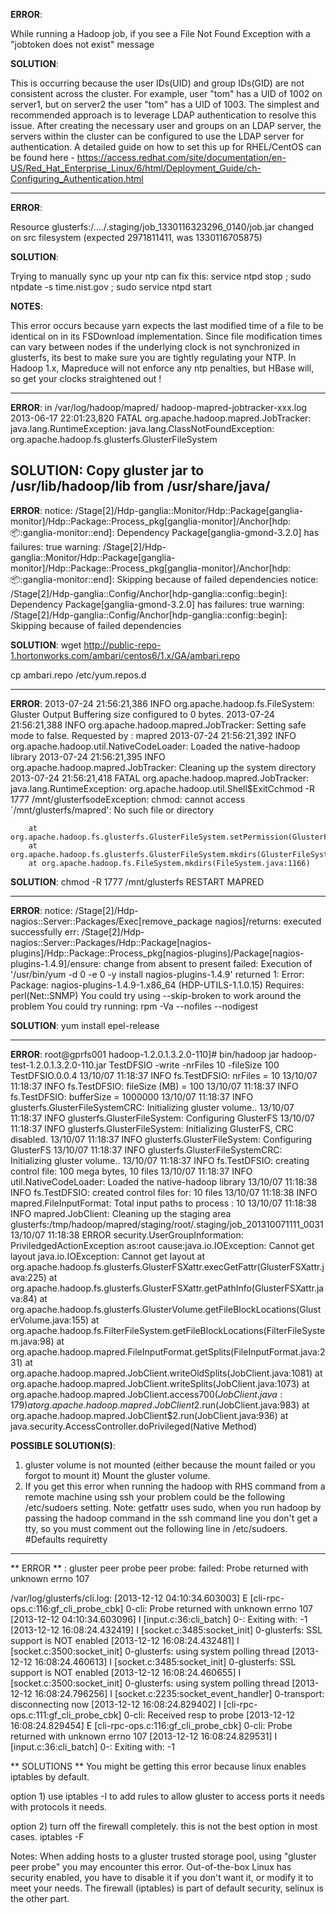 **ERROR**:

While running a Hadoop job, if you see a File Not Found Exception with a "jobtoken does not exist" message

**SOLUTION**: 

This is occurring because the user IDs(UID) and group IDs(GID) are not consistent across the cluster. For example, user "tom" has a UID of 1002 on server1, but on server2 the user "tom" has a UID of 1003. The simplest and recommended approach is to leverage LDAP authentication to resolve this issue. After creating the necessary user and groups on an LDAP server, the servers within the cluster can be configured to use the LDAP server for authentication. A detailed guide on how to set this up for RHEL/CentOS can be found here - https://access.redhat.com/site/documentation/en-US/Red_Hat_Enterprise_Linux/6/html/Deployment_Guide/ch-Configuring_Authentication.html

------------------------------------------------------------
**ERROR**:

Resource glusterfs:/..../.staging/job_1330116323296_0140/job.jar changed on src filesystem (expected 2971811411, was 1330116705875)
 
**SOLUTION**: 

Trying to manually sync up your ntp can fix this: 
service ntpd stop ; sudo ntpdate -s time.nist.gov ; sudo service ntpd start 
 
**NOTES**:

This error occurs because yarn expects the last modified time of a file to be identical on in its FSDownload implementation.  Since file modification times can vary between nodes if the underlying clock is not synchronized in glusterfs, its best to make sure you are tightly regulating your NTP.  In Hadoop 1.x, Mapreduce will not enforce any ntp penalties, but HBase will, so get your clocks straightened out !

------------------------------------------------------------
**ERROR**:
in /var/log/hadoop/mapred/ hadoop-mapred-jobtracker-xxx.log
2013-06-17 22:01:23,820 FATAL org.apache.hadoop.mapred.JobTracker: java.lang.RuntimeException: java.lang.ClassNotFoundException: org.apache.hadoop.fs.glusterfs.GlusterFileSystem
 
**SOLUTION**: Copy gluster jar to /usr/lib/hadoop/lib from /usr/share/java/
--------------------------------
**ERROR**:
notice: /Stage[2]/Hdp-ganglia::Monitor/Hdp::Package[ganglia-monitor]/Hdp::Package::Process_pkg[ganglia-monitor]/Anchor[hdp::package::ganglia-monitor::end]: Dependency Package[ganglia-gmond-3.2.0] has failures: true
warning: /Stage[2]/Hdp-ganglia::Monitor/Hdp::Package[ganglia-monitor]/Hdp::Package::Process_pkg[ganglia-monitor]/Anchor[hdp::package::ganglia-monitor::end]: Skipping because of failed dependencies
notice: /Stage[2]/Hdp-ganglia::Config/Anchor[hdp-ganglia::config::begin]: Dependency Package[ganglia-gmond-3.2.0] has failures: true
warning: /Stage[2]/Hdp-ganglia::Config/Anchor[hdp-ganglia::config::begin]: Skipping because of failed dependencies
 
**SOLUTION**:
wget http://public-repo-1.hortonworks.com/ambari/centos6/1.x/GA/ambari.repo
 
cp ambari.repo /etc/yum.repos.d
 
---------------------------------------------
**ERROR**:
2013-07-24 21:56:21,386 INFO org.apache.hadoop.fs.FileSystem: Gluster Output Buffering size configured to 0 bytes.
2013-07-24 21:56:21,388 INFO org.apache.hadoop.mapred.JobTracker: Setting safe mode to false. Requested by : mapred
2013-07-24 21:56:21,392 INFO org.apache.hadoop.util.NativeCodeLoader: Loaded the native-hadoop library
2013-07-24 21:56:21,395 INFO org.apache.hadoop.mapred.JobTracker: Cleaning up the system directory
2013-07-24 21:56:21,418 FATAL org.apache.hadoop.mapred.JobTracker: java.lang.RuntimeException: org.apache.hadoop.util.Shell$ExitCchmod -R 1777 /mnt/glusterfsodeException: chmod: cannot access `/mnt/glusterfs/mapred': No such file or directory
 
        at org.apache.hadoop.fs.glusterfs.GlusterFileSystem.setPermission(GlusterFileSystem.java:383)
        at org.apache.hadoop.fs.glusterfs.GlusterFileSystem.mkdirs(GlusterFileSystem.java:205)
        at org.apache.hadoop.fs.FileSystem.mkdirs(FileSystem.java:1166)
 
**SOLUTION**:
chmod -R 1777 /mnt/glusterfs
RESTART MAPRED
 
------------------------------------------------------------
**ERROR**:
notice: /Stage[2]/Hdp-nagios::Server::Packages/Exec[remove_package nagios]/returns: executed successfully
err: /Stage[2]/Hdp-nagios::Server::Packages/Hdp::Package[nagios-plugins]/Hdp::Package::Process_pkg[nagios-plugins]/Package[nagios-plugins-1.4.9]/ensure: change from absent to present failed: Execution of '/usr/bin/yum -d 0 -e 0 -y install nagios-plugins-1.4.9' returned 1: Error: Package: nagios-plugins-1.4.9-1.x86_64 (HDP-UTILS-1.1.0.15)
           Requires: perl(Net::SNMP)
You could try using --skip-broken to work around the problem
You could try running: rpm -Va --nofiles --nodigest
 
**SOLUTION**: yum install epel-release
 
------------------------------------------------------------
 
**ERROR**:
root@gprfs001 hadoop-1.2.0.1.3.2.0-110]# bin/hadoop jar hadoop-test-1.2.0.1.3.2.0-110.jar TestDFSIO -write -nrFiles 10 -fileSize 100
TestDFSIO.0.0.4
13/10/07 11:18:37 INFO fs.TestDFSIO: nrFiles = 10
13/10/07 11:18:37 INFO fs.TestDFSIO: fileSize (MB) = 100
13/10/07 11:18:37 INFO fs.TestDFSIO: bufferSize = 1000000
13/10/07 11:18:37 INFO glusterfs.GlusterFileSystemCRC: Initializing gluster volume..
13/10/07 11:18:37 INFO glusterfs.GlusterFileSystem: Configuring GlusterFS
13/10/07 11:18:37 INFO glusterfs.GlusterFileSystem: Initializing GlusterFS,  CRC disabled.
13/10/07 11:18:37 INFO glusterfs.GlusterFileSystem: Configuring GlusterFS
13/10/07 11:18:37 INFO glusterfs.GlusterFileSystemCRC: Initializing gluster volume..
13/10/07 11:18:37 INFO fs.TestDFSIO: creating control file: 100 mega bytes, 10 files
13/10/07 11:18:37 INFO util.NativeCodeLoader: Loaded the native-hadoop library
13/10/07 11:18:38 INFO fs.TestDFSIO: created control files for: 10 files
13/10/07 11:18:38 INFO mapred.FileInputFormat: Total input paths to process : 10
13/10/07 11:18:38 INFO mapred.JobClient: Cleaning up the staging area glusterfs:/tmp/hadoop/mapred/staging/root/.staging/job_201310071111_0031
13/10/07 11:18:38 ERROR security.UserGroupInformation: PriviledgedActionException as:root cause:java.io.IOException: Cannot get layout
java.io.IOException: Cannot get layout
at org.apache.hadoop.fs.glusterfs.GlusterFSXattr.execGetFattr(GlusterFSXattr.java:225)
at org.apache.hadoop.fs.glusterfs.GlusterFSXattr.getPathInfo(GlusterFSXattr.java:84)
at org.apache.hadoop.fs.glusterfs.GlusterVolume.getFileBlockLocations(GlusterVolume.java:155)
at org.apache.hadoop.fs.FilterFileSystem.getFileBlockLocations(FilterFileSystem.java:98)
at org.apache.hadoop.mapred.FileInputFormat.getSplits(FileInputFormat.java:231)
at org.apache.hadoop.mapred.JobClient.writeOldSplits(JobClient.java:1081)
at org.apache.hadoop.mapred.JobClient.writeSplits(JobClient.java:1073)
at org.apache.hadoop.mapred.JobClient.access$700(JobClient.java:179)
at org.apache.hadoop.mapred.JobClient$2.run(JobClient.java:983)
at org.apache.hadoop.mapred.JobClient$2.run(JobClient.java:936)
at java.security.AccessController.doPrivileged(Native Method)
 
 
**POSSIBLE SOLUTION(S)**:
1) gluster volume is not mounted (either because the mount failed or you forgot to mount it)
    Mount the gluster volume.
2) If you get this error when  running the hadoop with RHS command from a remote machine
     using ssh your problem could be the following /etc/sudoers setting. 
     Note: getfattr uses sudo, when you run hadoop by passing the hadoop command in the ssh command line
     you don't get a tty, so you must comment out the following line in /etc/sudoers.
     #Defaults    requiretty


------------------------------------------------------------
 ** ERROR ** : 
gluster peer probe <hostname>
peer probe: failed: Probe returned with unknown errno 107

/var/log/glusterfs/cli.log:
[2013-12-12 04:10:34.603003] E [cli-rpc-ops.c:116:gf_cli_probe_cbk] 0-cli: Probe returned with unknown errno 107
[2013-12-12 04:10:34.603096] I [input.c:36:cli_batch] 0-: Exiting with: -1
[2013-12-12 16:08:24.432419] I [socket.c:3485:socket_init] 0-glusterfs: SSL support is NOT enabled
[2013-12-12 16:08:24.432481] I [socket.c:3500:socket_init] 0-glusterfs: using system polling thread
[2013-12-12 16:08:24.460613] I [socket.c:3485:socket_init] 0-glusterfs: SSL support is NOT enabled
[2013-12-12 16:08:24.460655] I [socket.c:3500:socket_init] 0-glusterfs: using system polling thread
[2013-12-12 16:08:24.796256] I [socket.c:2235:socket_event_handler] 0-transport: disconnecting now
[2013-12-12 16:08:24.829402] I [cli-rpc-ops.c:111:gf_cli_probe_cbk] 0-cli: Received resp to probe
[2013-12-12 16:08:24.829454] E [cli-rpc-ops.c:116:gf_cli_probe_cbk] 0-cli: Probe returned with unknown errno 107
[2013-12-12 16:08:24.829531] I [input.c:36:cli_batch] 0-: Exiting with: -1


** SOLUTIONS ** 
You might be getting this error because linux enables iptables by default.

option 1) 
use iptables -I to add rules to allow gluster to access ports it needs with
protocols it needs. 

option 2) 
turn off the firewall completely.  this is not the best option in most cases.
iptables -F  

Notes:
When adding hosts to a gluster trusted storage pool, using "gluster peer probe" you may encounter this error.  Out-of-the-box Linux has security enabled, you have to disable it if you don't want it, or modify it to meet your needs. The firewall (iptables) is part of default security, selinux is the other part.
